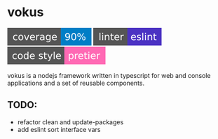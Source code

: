 # vokus

[![coverage: 90%](./shields/coverage.svg?sanitize=true)](https://github.com/vokus/vokus)
[![linter: eslint](./shields/linter.svg?sanitize=true)](https://github.com/vokus/vokus)
[![code style: prettier](./shields/code-style.svg?sanitize=true)](https://github.com/vokus/vokus)

vokus is a nodejs framework written in typescript for web and console applications and a set of reusable components.

## TODO:

* refactor clean and update-packages
* add eslint sort interface vars